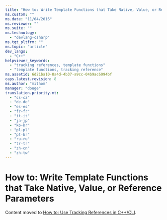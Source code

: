 ```yaml
---
title: "How to: Write Template Functions that Take Native, Value, or Reference Parameters | Microsoft Docs"
ms.custom: ""
ms.date: "11/04/2016"
ms.reviewer: ""
ms.suite: ""
ms.technology: 
  - "devlang-csharp"
ms.tgt_pltfrm: ""
ms.topic: "article"
dev_langs: 
  - "C++"
helpviewer_keywords: 
  - "tracking references, template functions"
  - "template functions, tracking reference"
ms.assetid: 6d21ba10-8a4d-4b37-a9cc-04b9ac6094bf
caps.latest.revision: 8
ms.author: "mithom"
manager: "douge"
translation.priority.mt: 
  - "cs-cz"
  - "de-de"
  - "es-es"
  - "fr-fr"
  - "it-it"
  - "ja-jp"
  - "ko-kr"
  - "pl-pl"
  - "pt-br"
  - "ru-ru"
  - "tr-tr"
  - "zh-cn"
  - "zh-tw"
---
```

# How to: Write Template Functions that Take Native, Value, or Reference Parameters
Content moved to [How to: Use Tracking References in C++/CLI](http://msdn.microsoft.com/Library/d91e471c-34ff-4786-9e0d-c6db0494b946).